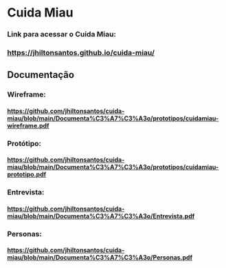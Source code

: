 # Cuida Miau

### Link para acessar o Cuida Miau:
### https://jhiltonsantos.github.io/cuida-miau/

## Documentação
### Wireframe:
#### https://github.com/jhiltonsantos/cuida-miau/blob/main/Documenta%C3%A7%C3%A3o/prototipos/cuidamiau-wireframe.pdf
### Protótipo:
#### https://github.com/jhiltonsantos/cuida-miau/blob/main/Documenta%C3%A7%C3%A3o/prototipos/cuidamiau-prototipo.pdf
### Entrevista:
#### https://github.com/jhiltonsantos/cuida-miau/blob/main/Documenta%C3%A7%C3%A3o/Entrevista.pdf
### Personas:
#### https://github.com/jhiltonsantos/cuida-miau/blob/main/Documenta%C3%A7%C3%A3o/Personas.pdf
